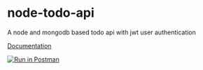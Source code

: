# node-todo-api
A node and mongodb based todo api with jwt user authentication

[Documentation](https://documenter.getpostman.com/view/4049581/RzfiGoSp)

[![Run in Postman](https://run.pstmn.io/button.svg)](https://app.getpostman.com/run-collection/fbe245ef20aa86ba1229)